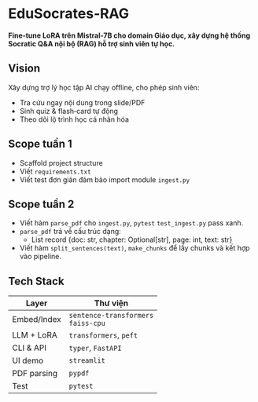 # EduSocrates‑RAG

**Fine‑tune LoRA trên Mistral‑7B cho domain Giáo dục, xây dựng hệ thống Socratic Q&A nội bộ (RAG) hỗ trợ sinh viên tự học.**

## Vision

Xây dựng trợ lý học tập AI chạy offline, cho phép sinh viên:
- Tra cứu ngay nội dung trong slide/PDF
- Sinh quiz & flash‑card tự động
- Theo dõi lộ trình học cá nhân hóa

## Scope tuần 1

- Scaffold project structure  
- Viết `requirements.txt`  
- Viết test đơn giản đảm bảo import module `ingest.py`  

## Scope tuần 2
- Viết hàm `parse_pdf` cho `ingest.py`, `pytest` `test_ingest.py` pass xanh.
- `parse_pdf` trả về cấu trúc dạng:
  - List record
    {doc: str,
    chapter: Optional[str],
    page: int,
    text: str}
- Viết hàm `split_sentences(text)`, `make_chunks` để lấy chunks và kết hợp vào pipeline.
## Tech Stack

| Layer       | Thư viện                  |
|-------------|---------------------------|
| Embed/Index | `sentence-transformers`<br/>`faiss-cpu` |
| LLM + LoRA  | `transformers`, `peft`    |
| CLI & API   | `typer`, `FastAPI`        |
| UI demo     | `streamlit`               |
| PDF parsing | `pypdf`                   |
| Test        | `pytest`                  |

